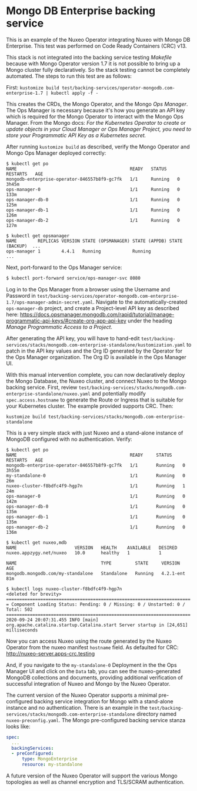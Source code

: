 # Mongo DB Enterprise backing service

This is an example of the Nuxeo Operator integrating Nuxeo with Mongo DB Enterprise. This test was performed on Code Ready Containers (CRC) v13.

This stack is not integrated into the backing service testing *Makefile* because with Mongo Operator version 1.7 it is not possible to bring up a Mongo cluster fully declaratively. So the stack testing cannot be completely automated. The steps to run this test are as follows:

First: `kustomize build test/backing-services/operator-mongodb.com-enterprise-1.7 | kubectl apply -f -`

This creates the CRDs, the Mongo Operator, and the Mongo _Ops Manager_. The Ops Manager is necessary because it's how you generate an API key which is required for the Mongo Operator to interact with the Mongo Ops Manager. From the Mongo docs: _For the Kubernetes Operator to create or update objects in your Cloud Manager or Ops Manager Project, you need to store your Programmatic API Key as a Kubernetes secret._

After running `kustomize build` as described, verify the Mongo Operator and Mongo Ops Manager deployed correctly:

```shell
$ kubectl get po
NAME                                           READY   STATUS    RESTARTS   AGE
mongodb-enterprise-operator-846557b8f9-gc7fk   1/1     Running   0          3h45m
ops-manager-0                                  1/1     Running   0          133m
ops-manager-db-0                               1/1     Running   0          125m
ops-manager-db-1                               1/1     Running   0          126m
ops-manager-db-2                               1/1     Running   0          127m

$ kubectl get opsmanager
NAME        REPLICAS VERSION STATE (OPSMANAGER) STATE (APPDB) STATE (BACKUP)  ...
ops-manager 1        4.4.1   Running            Running                       ...
```

Next, port-forward to the Ops Manager service:

```sh
$ kubectl port-forward service/ops-manager-svc 8080
```

Log in to the Ops Manager from a browser using the Username and Password in `test/backing-services/operator-mongodb.com-enterprise-1.7/ops-manager-admin-secret.yaml`. Navigate to the automatically-created `ops-manager-db` project, and create a Project-level API key as described here: https://docs.opsmanager.mongodb.com/rapid/tutorial/manage-programmatic-api-keys/#create-org-app-api-key under the heading _Manage Programmatic Access to a Project_.

After generating the API key, you will have to hand-edit `test/backing-services/stacks/mongodb.com-enterprise-standalone/kustomization.yaml` to patch in the API key values and the Org ID generated by the Operator for the Ops Manager organization. The Org ID is available in the Ops Manager UI.

With this manual intervention complete, you can now declaratively deploy the Mongo Database, the Nuxeo cluster, and connect Nuxeo to the Mongo backing service. First, review `test/backing-services/stacks/mongodb.com-enterprise-standalone/nuxeo.yaml` and potentially modify `spec.access.hostname` to generate the Route or Ingress that is suitable for your Kubernetes cluster. The example provided supports CRC. Then:

`kustomize build test/backing-services/stacks/mongodb.com-enterprise-standalone`

This is a very simple stack with just Nuxeo and a stand-alone instance of MongoDB configured with no authentication. Verify:

```shell
$ kubectl get po
NAME                                           READY     STATUS    RESTARTS   AGE
mongodb-enterprise-operator-846557b8f9-gc7fk   1/1       Running   0          3h55m
my-standalone-0                                1/1       Running   0          26m
nuxeo-cluster-f8bdfc4f9-hgp7n                  1/1       Running   1          24m
ops-manager-0                                  1/1       Running   0          142m
ops-manager-db-0                               1/1       Running   0          135m
ops-manager-db-1                               1/1       Running   0          135m
ops-manager-db-2                               1/1       Running   0          136m

$ kubectl get nuxeo,mdb
NAME                      VERSION   HEALTH    AVAILABLE   DESIRED
nuxeo.appzygy.net/nuxeo   10.0      healthy   1           1

NAME                                TYPE         STATE     VERSION     AGE
mongodb.mongodb.com/my-standalone   Standalone   Running   4.2.1-ent   81m

$ kubectl logs nuxeo-cluster-f8bdfc4f9-hgp7n
<deleted for brevity>
======================================================================
= Component Loading Status: Pending: 0 / Missing: 0 / Unstarted: 0 / Total: 502
======================================================================
2020-09-24 20:07:31.455 INFO [main] org.apache.catalina.startup.Catalina.start Server startup in [24,651] milliseconds
```

Now you can access Nuxeo using the route generated by the Nuxeo Operator from the nuxeo manifest `hostname` field. As defaulted for CRC: http://nuxeo-server.apps-crc.testing

And, if you navigate to the `my-standalone-0` Deployment in the the Ops Manager UI and click on the `Data` tab, you can see the nuxeo-generated MongoDB collections and documents, providing additional verification of successful integration of Nuxeo and Mongo by the Nuxeo Operator.

The current version of the Nuxeo Operator supports a minimal pre-configured backing service integration for Mongo with a stand-alone instance and no authentication. There is an example in the `test/backing-services/stacks/mongodb.com-enterprise-standalone` directory named `nuxeo-preconfig.yaml`. The Mongo pre-configured backing service stanza looks like:

```yaml
spec:
  ...
  backingServices:
  - preConfigured:
      type: MongoEnterprise
      resource: my-standalone
```

A future version of the Nuxeo Operator will support the various Mongo topologies as well as channel encryption and TLS/SCRAM authentication.